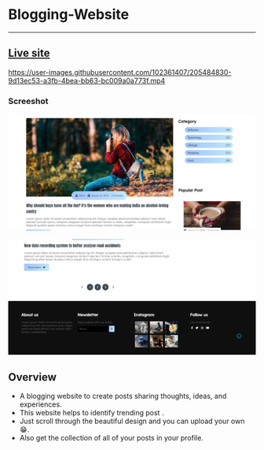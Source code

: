 # Blogging-Website
-----------
## [Live site](https://coruscating-fudge-002851.netlify.app/) <br>


https://user-images.githubusercontent.com/102361407/205484830-9d13ec53-a3fb-4bea-bb63-bc009a0a773f.mp4 

### Screeshot <br>

![overview](https://github.com/HarshithKumar03/Blog-Website/blob/master/assets/images-1.jpg)

![overview](https://github.com/HarshithKumar03/Blog-Website/blob/master/assets/images-2.jpg)

## Overview

* A blogging website to create posts sharing thoughts, ideas, and experiences. <br>
* This website helps to identify trending post . <br>
* Just scroll through the beautiful design and you can upload your own 😁. <br>
* Also get the collection of all of your posts in your profile. <br>

